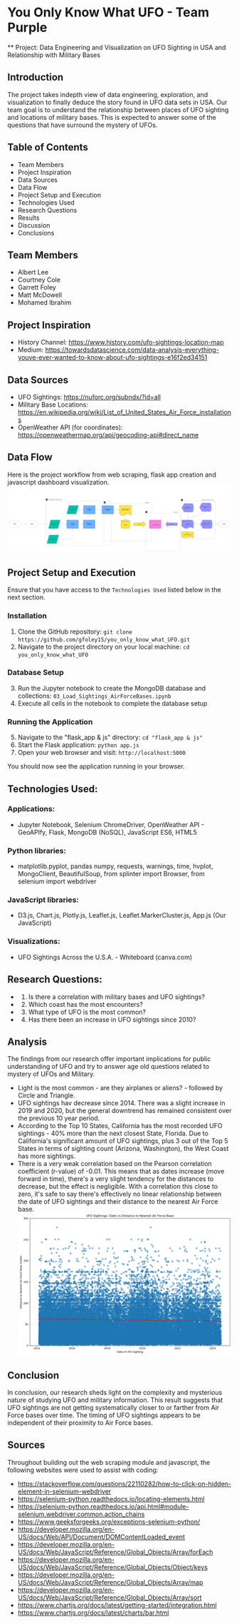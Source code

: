 # You Only Know What UFO - Team Purple
** Project: Data Engineering and Visualization on UFO Sighting in USA and Relationship with Military Bases

## Introduction 
The project takes indepth view of data engineering, exploration, and visualization to finally deduce the story found in UFO data sets in USA. Our team goal is to understand the relationship between places of UFO sighting and locations of military bases. This is expected to answer some of the questions that have surround the mystery of UFOs.

## Table of Contents
- Team Members
- Project Inspiration
- Data Sources
- Data Flow
- Project Setup and Execution
- Technologies Used
- Research Questions
- Results
- Discussion
- Conclusions

## Team Members
- Albert Lee
- Courtney Cole
- Garrett Foley
- Matt McDowell
- Mohamed Ibrahim
  
## Project Inspiration
- History Channel: https://www.history.com/ufo-sightings-location-map 
- Medium: https://towardsdatascience.com/data-analysis-everything-youve-ever-wanted-to-know-about-ufo-sightings-e16f2ed34151 

## Data Sources
- UFO Sightings: https://nuforc.org/subndx/?id=all 
- Military Base Locations: https://en.wikipedia.org/wiki/List_of_United_States_Air_Force_installations
- OpenWeather API (for coordinates): https://openweathermap.org/api/geocoding-api#direct_name 

## Data Flow
Here is the project workflow from web scraping, flask app creation and javascript dashboard visualization.
![alt text](<UFO Workflow Diagram.png>)

## Project Setup and Execution
Ensure that you have access to the `Technologies Used` listed below in the next section.

### Installation
1. Clone the GitHub repository: `git clone https://github.com/gfoley15/you_only_know_what_UFO.git`
2. Navigate to the project directory on your local machine: `cd you_only_know_what_UFO`

### Database Setup
3. Run the Jupyter notebook to create the MongoDB database and collections: `03_Load_Sightings_AirForceBases.ipynb`
4. Execute all cells in the notebook to complete the database setup

### Running the Application
5. Navigate to the "flask_app & js" directory: `cd "flask_app & js"`
6. Start the Flask application: `python app.js`
7. Open your web browser and visit: `http://localhost:5000`

You should now see the application running in your browser.

## Technologies Used:
### Applications: 
- Jupyter Notebook, Selenium ChromeDriver, OpenWeather API - GeoAPIfy, Flask, MongoDB (NoSQL), JavaScript ES6, HTML5
### Python libraries: 
- matplotlib.pyplot, pandas numpy, requests, warnings, time, hvplot, MongoClient, BeautifulSoup, from splinter import Browser, from selenium import webdriver
### JavaScript libraries:
- D3.js, Chart.js, Plotly.js, Leaflet.js, Leaflet.MarkerCluster.js, App.js (Our JavaScript)
### Visualizations: 
- UFO Sightings Across the U.S.A. - Whiteboard (canva.com)

## Research Questions:
 - 1. Is there a correlation with military bases and UFO sightings?
 - 2. Which coast has the most encounters?
 - 3. What type of UFO is the most common?
 - 4. Has there been an increase in UFO sightings since 2010?

## Analysis 
The findings from our research offer important implications for public understanding of UFO and try to answer age old questions related to mystery of UFOs and Military. 
 - Light is the most common - are they airplanes or aliens? - followed by Circle and Triangle.
 - UFO sightings hav decrease since 2014. There was a slight increase in 2019 and 2020, but the general downtrend has remained consistent over the previous 10 year period.
 - According to the Top 10 States, California has the most recorded UFO sightings - 40% more than the next closest State, Florida. Due to California's significant amount of UFO sightings, plus 3 out of the Top 5 States in terms of sighting count (Arizona, Washington), the West Coast has more sightings.
 - There is a very weak correlation based on the Pearson correlation coefficient (r-value) of -0.01. This means that as dates increase (move forward in time), there's a very slight tendency for the distances to decrease, but the effect is negligible. With a correlation this close to zero, it's safe to say there's effectively no linear relationship between the date of UFO sightings and their distance to the nearest Air Force base.
    ![UFO Sightings Scatter Plot (2014 to 2024)](Output/ufo_sightings_scatter_plot_2014_to_2024.png)<br>

## Conclusion
In conclusion, our research sheds light on the complexity and mysterious nature of studying UFO and military information. This result suggests that UFO sightings are not getting systematically closer to or farther from Air Force bases over time. The timing of UFO sightings appears to be independent of their proximity to Air Force bases.

## Sources
Throughout building out the web scraping module and javascript, the following websites were used to assist with coding:
 - https://stackoverflow.com/questions/22110282/how-to-click-on-hidden-element-in-selenium-webdriver
 - https://selenium-python.readthedocs.io/locating-elements.html
 - https://selenium-python.readthedocs.io/api.html#module-selenium.webdriver.common.action_chains
 - https://www.geeksforgeeks.org/exceptions-selenium-python/
 - https://developer.mozilla.org/en-US/docs/Web/API/Document/DOMContentLoaded_event
 - https://developer.mozilla.org/en-US/docs/Web/JavaScript/Reference/Global_Objects/Array/forEach
 - https://developer.mozilla.org/en-US/docs/Web/JavaScript/Reference/Global_Objects/Object/keys
 - https://developer.mozilla.org/en-US/docs/Web/JavaScript/Reference/Global_Objects/Array/map
 - https://developer.mozilla.org/en-US/docs/Web/JavaScript/Reference/Global_Objects/Array/sort
 - https://www.chartjs.org/docs/latest/getting-started/integration.html
 - https://www.chartjs.org/docs/latest/charts/bar.html
